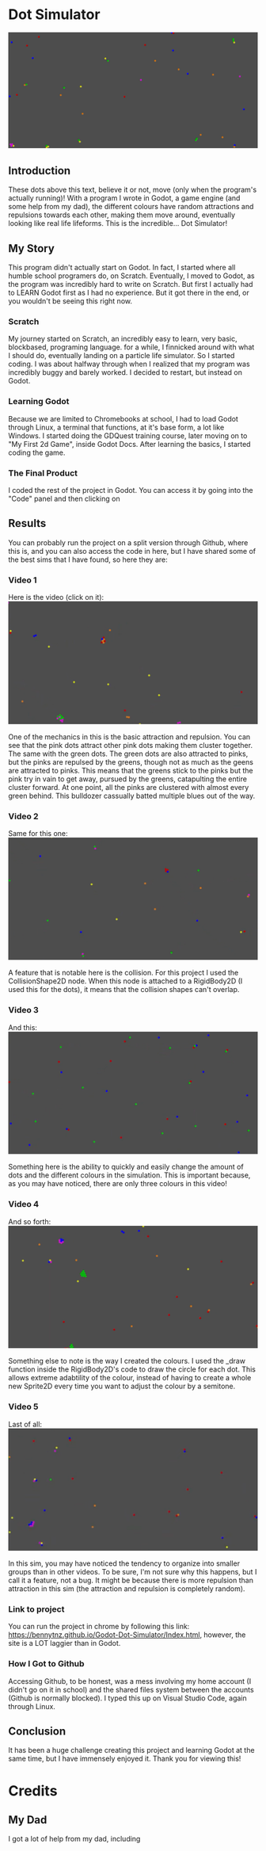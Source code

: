 # Dot Simulator

![The dots in action.](/Screenshot.png)

## Introduction

These dots above this text, believe it or not, move (only when the program's actually running)! With a program I wrote in Godot, a game engine (and some help from my dad), the different colours have random attractions and repulsions towards each other, making them move around, eventually looking like real life lifeforms. This is the incredible... Dot Simulator!

## My Story

This program didn't actually start on Godot. In fact, I started where all humble school programers do, on Scratch. Eventually, I moved to Godot, as the program was incredibly hard to write on Scratch. But first I actually had to LEARN Godot first as I had no experience. But it got there in the end, or you wouldn't be seeing this right now.

### Scratch

My journey started on Scratch, an incredibly easy to learn, very basic, blockbased, programing language. for a while, I finnicked around with what I should do, eventually landing on a particle life simulator. So I started coding. I was about halfway through when I realized that my program was incredibly buggy and barely worked. I decided to restart, but instead on Godot.

### Learning Godot

Because we are limited to Chromebooks at school, I had to load Godot through Linux, a terminal that functions, at it's base form, a lot like Windows. I started doing the GDQuest training course, later moving on to "My First 2d Game", inside Godot Docs. After learning the basics, I started coding the game.

### The Final Product

I coded the rest of the project in Godot. You can access it by going into the "Code" panel and then clicking on 

## Results

You can probably run the project on a split version through Github, where this is, and you can also access the code in here, but I have shared some of the best sims that I have found, so here they are:

### Video 1

Here is the video (click on it):
[![Video 1](Screenshot_2.png)](https://www.youtube.com/watch?v=dl8pB7BazM4)

One of the mechanics in this is the basic attraction and repulsion. You can see that the pink dots attract other pink dots making them cluster together. The same with the green dots. The green dots are also attracted to pinks, but the pinks are repulsed by the greens, though not as much as the geens are attracted to pinks. This means that the greens stick to the pinks but the pink try in vain to get away, pursued by the greens, catapulting the entire cluster forward. At one point, all the pinks are clustered with almost every green behind. This bulldozer cassually batted multiple blues out of the way.

### Video 2

Same for this one:
[![Video 2](Screenshot_3.png)](https://www.youtube.com/watch?v=DWd_ErklRAE)

A feature that is notable here is the collision. For this project I used the CollisionShape2D node. When this node is attached to a RigidBody2D (I used this for the dots), it means that the collision shapes can't overlap.

### Video 3

And this:
[![Video 3](Screenshot_4.png)](https://www.youtube.com/watch?v=myJpS5tWrc8)

Something here is the ability to quickly and easily change the amount of dots and the different colours in the simulation. This is important because, as you may have noticed, there are only three colours in this video!

### Video 4

And so forth:
[![Video 4](Screenshot_5.png)](https://www.youtube.com/watch?v=yxyjk7Qj9Fc)

Something else to note is the way I created the colours. I used the _draw function inside the RigidBody2D's code to draw the circle for each dot. This allows extreme adabtility of the colour, instead of having to create a whole new Sprite2D every time you want to adjust the colour by a semitone.

### Video 5

Last of all:
[![Video 5](Screenshot_6.png)](https://www.youtube.com/watch?v=b1KZqb5lDlI)

In this sim, you may have noticed the tendency to organize into smaller groups than in other videos. To be sure, I'm not sure why this happens, but I call it a feature, not a bug. It might be because there is more repulsion than attraction in this sim (the attraction and repulsion is completely random).

### Link to project

You can run the project in chrome by following this link: https://bennytnz.github.io/Godot-Dot-Simulator/Index.html, however, the site is a LOT laggier than in Godot.

### How I Got to Github

Accessing Github, to be honest, was a mess involving my home account (I didn't go on it in school) and the shared files system between the accounts (Github is normally blocked). I typed this up on Visual Studio Code, again through Linux.

## Conclusion

It has been a huge challenge creating this project and learning Godot at the same time, but I have immensely enjoyed it. Thank you for viewing this!

# Credits

## My Dad

I got a lot of help from my dad, including 
